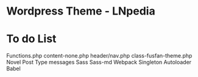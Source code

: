 # Wordpress Theme - LNpedia


# To do List

Functions.php
content-none.php
header/nav.php
class-fusfan-theme.php
Novel Post Type messages
Sass Sass-md
Webpack
Singleton
Autoloader
Babel